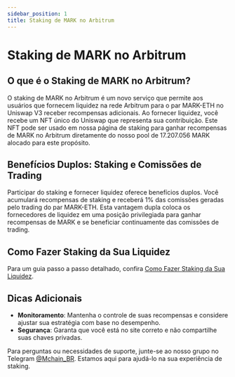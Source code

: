 ```yaml
---
sidebar_position: 1
title: Staking de MARK no Arbitrum
---
```


# Staking de MARK no Arbitrum

## O que é o Staking de MARK no Arbitrum?

O staking de MARK no Arbitrum é um novo serviço que permite aos usuários que fornecem liquidez na rede Arbitrum para o par MARK-ETH no Uniswap V3 receber recompensas adicionais. Ao fornecer liquidez, você recebe um NFT único do Uniswap que representa sua contribuição. Este NFT pode ser usado em nossa página de staking para ganhar recompensas de MARK no Arbitrum diretamente do nosso pool de 17.207.056 MARK alocado para este propósito.

## Benefícios Duplos: Staking e Comissões de Trading

Participar do staking e fornecer liquidez oferece benefícios duplos. Você acumulará recompensas de staking e receberá 1% das comissões geradas pelo trading do par MARK-ETH. Esta vantagem dupla coloca os fornecedores de liquidez em uma posição privilegiada para ganhar recompensas de MARK e se beneficiar continuamente das comissões de trading.

## Como Fazer Staking da Sua Liquidez

Para um guia passo a passo detalhado, confira [Como Fazer Staking da Sua Liquidez](./how-stake.md).

## Dicas Adicionais

- **Monitoramento**: Mantenha o controle de suas recompensas e considere ajustar sua estratégia com base no desempenho.
- **Segurança**: Garanta que você está no site correto e não compartilhe suas chaves privadas.

Para perguntas ou necessidades de suporte, junte-se ao nosso grupo no Telegram [@Mchain_BR](https://t.me/Mchain_BR). Estamos aqui para ajudá-lo na sua experiência de staking.
